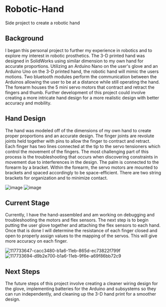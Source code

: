 # Robotic-Hand
Side project to create a robotic hand

## Background
I began this personal project to further my experience in robotics and to explore my interest in robotic prosthetics. The 3-D printed hand was designed in SolidWorks using similar dimension to my own hand for accurate proportions. Utilizing an Arduino Nano on the user's glove and an Arduino Uno on the 3-D printed hand, the robotic hand will mimic the users motions. Two bluetooth modules perform the communication between the Arduinos allowing the user to be at a distance while still operating the hand. The forearm houses the 5 mini servo motors that contract and retract the fingers and thumb. Further development of this project could involve creating a more intricate hand design for a more realistic design with better accuracy and mobility.

## Hand Design
The hand was modeled off of the dimensions of my own hand to create proper proportions and an accurate design. The finger joints are revolute joints held together with pins to allow the finger to contract and retract. Each finger has two lines connected at the tip to the servo tensioners which control the movement of the fingers. The most challenging part of this process is the troubleshooting that occurs when discovering constraints in movement due to interferences in the design. The palm is connected to the forearm by a bracket. Within the forearm, the servo motors are mounted to brackets and spaced accordingly to be space-efficient. There are two string brackets for organization and to minimize contact.

![image](https://github.com/nfmcconnell1212/Robotic-Hand/assets/128636283/78f2f845-ca69-49a8-b626-d8a402684129)
![image](https://github.com/nfmcconnell1212/Robotic-Hand/assets/128636283/c78a097d-61a2-4165-a050-6a1404e5668b)

## Current Stage
Currently, I have the hand-assembled and am working on debugging and troubleshooting the motors and flex sensors. The next step is to begin putting the user glove together and attaching the flex sensors to each hand. Once that is done I will determine the resistance of each finger closed and open to properly assign values to the mapping of the servos. This will give more accuracy on each finger.

![117733647-cacc3480-b1a6-11eb-865d-ec73822f799f](https://github.com/nfmcconnell1212/Robotic-Hand/assets/128636283/c43dbaa3-46d2-4029-81f4-8f8c253dc6b6)
![117733694-d9b2e700-b1a6-11eb-9f6e-a69f86bb72c9](https://github.com/nfmcconnell1212/Robotic-Hand/assets/128636283/6a7e3add-52b2-4ed1-8ffd-cb3adf49b513)

## Next Steps
The future steps of this project involve creating a cleaner wiring design for the glove, implementing batteries for the Arduino and subsystems so they can run independently, and cleaning up the 3-D hand print for a smoother design.
